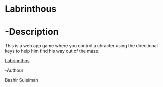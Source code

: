 Labrinthous
=======

-Description
======

This is a web app game where you control a chracter using the directional keys to help him find his way out of the maze.

[Labrinnthos](http://laburinthos-webapp.phpfogapp.com/)

-Authour

Bashir Suleiman

